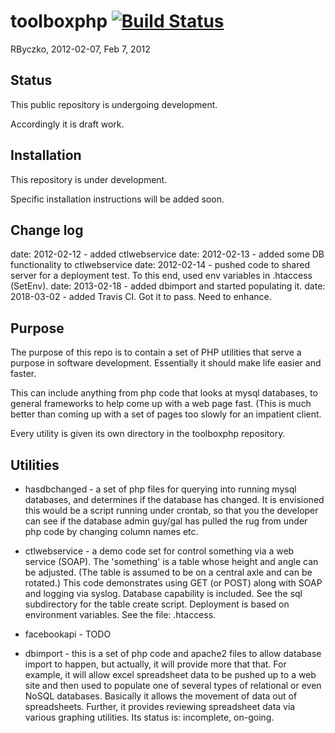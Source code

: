 # toolboxphp [![Build Status](https://travis-ci.org/RaymondByczko/toolboxphp.svg?branch=master)](https://travis-ci.org/RaymondByczko/toolboxphp)

RByczko, 2012-02-07, Feb 7, 2012

## Status

This public repository is undergoing development.

Accordingly it is draft work.

## Installation

This repository is under development.

Specific installation instructions will be added soon.

## Change log

date: 2012-02-12 - added ctlwebservice
date: 2012-02-13 - added some DB functionality to ctlwebservice
date: 2012-02-14 - pushed code to shared server for a deployment test.
To this end, used env variables in .htaccess (SetEnv).
date: 2013-02-18 - added dbimport and started populating it.
date: 2018-03-02 - added Travis CI.  Got it to pass.   Need to enhance.

## Purpose

The purpose of this repo is to contain a set of PHP utilities
that serve a purpose in software development.  Essentially
it should make life easier and faster.

This can include anything from php code that looks at mysql
databases, to general frameworks to help come up with a 
web page fast.  (This is much better than coming up with
a set of pages too slowly for an impatient client.

Every utility is given its own directory in the toolboxphp
repository.

## Utilities

* hasdbchanged - a set of php files for querying into
running mysql databases, and determines if the database has
changed.  It is envisioned this would be a script running
under crontab, so that you the developer can see if the
database admin guy/gal has pulled the rug from under php
code by changing column names etc. 

* ctlwebservice - a demo code set for control something via
a web service (SOAP).  The 'something' is a table whose
height and angle can be adjusted.  (The table is assumed to
be on a central axle and can be rotated.)  This code demonstrates
using GET (or POST) along with SOAP and logging via syslog.
Database capability is included.  See the sql subdirectory
for the table create script.  Deployment is based on
environment variables.  See the file: .htaccess.

* facebookapi - TODO

* dbimport - this is a set of php code and apache2 files to allow
database import to happen, but actually, it will provide more
that that.  For example, it will allow excel spreadsheet data
to be pushed up to a web site and then used to populate one
of several types of relational or even NoSQL databases.
Basically it allows the movement of data out of spreadsheets.
Further, it provides reviewing spreadsheet data via various
graphing utilities.  Its status is: incomplete, on-going.
